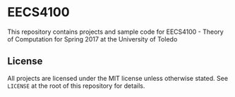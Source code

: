 # EECS4100
This repository contains projects and sample code for EECS4100 - Theory of Computation
for Spring 2017 at the University of Toledo

## License
All projects are licensed under the MIT license unless otherwise stated. See
`LICENSE` at the root of this repository for details.

